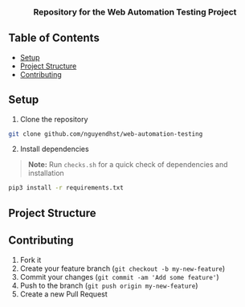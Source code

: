 <h3 align="center">
  Repository for the Web Automation Testing Project
</h3>

## Table of Contents

- [Setup](#setup)
- [Project Structure](#project-structure)
- [Contributing](#contributing)


## Setup

1. Clone the repository

```bash
git clone github.com/nguyendhst/web-automation-testing
```

2. Install dependencies

>**Note:** Run `checks.sh` for a quick check of dependencies and installation

```bash
pip3 install -r requirements.txt
```

## Project Structure


## Contributing

1. Fork it
2. Create your feature branch (`git checkout -b my-new-feature`)
3. Commit your changes (`git commit -am 'Add some feature'`)
4. Push to the branch (`git push origin my-new-feature`)
5. Create a new Pull Request

